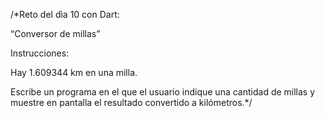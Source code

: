 /*Reto del dìa 10 con Dart: 

“Conversor de millas”

Instrucciones: 

Hay 1.609344 km en una milla. 

Escribe un programa en el que
el usuario indique una cantidad
de millas y muestre en pantalla 
el resultado convertido a kilómetros.*/